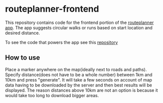 # routeplanner-frontend
This repository contains code for the frontend portion of the [routeplanner app](https://yurachistic1.github.io/routeplanner-frontend/). 
The app suggests circular walks or runs based on start location and desired distance. 

To see the code that powers the app see this [repository](https://github.com/yurachistic1/routeplanner-backend)

## How to use
Place a marker anywhere on the map(ideally next to roads and paths). Specify distance(does not have to be a whole number) between 1km and 10km and press "generate".
It will take a few seconds on account of map data having to be downloaded by the server and then best results will be displayed. The reason distances above 10km are 
not an option is because it would take too long to download bigger areas. 
